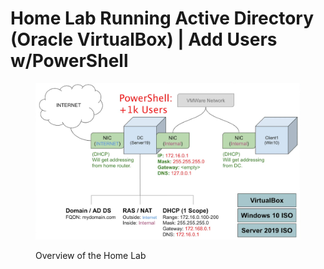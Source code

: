 # Home Lab Running Active Directory (Oracle VirtualBox) | Add Users w/PowerShell

<figure><img src=".gitbook/assets/pivd.png" alt=""><figcaption><p>Overview of the Home Lab</p></figcaption></figure>

